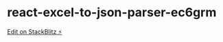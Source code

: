 # react-excel-to-json-parser-ec6grm

[Edit on StackBlitz ⚡️](https://stackblitz.com/edit/react-excel-to-json-parser-ec6grm)